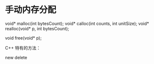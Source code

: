# 手动内存分配

void* malloc(int bytesCount);
void* calloc(int counts, int unitSize);
void* realloc(void* p, int bytesCount);

void free(void* p);

C++ 特有的方法：

new
delete